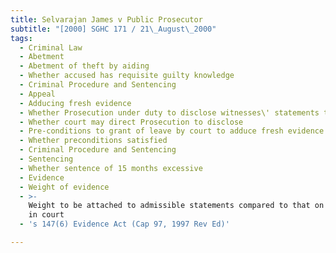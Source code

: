 ```yaml
---
title: Selvarajan James v Public Prosecutor
subtitle: "[2000] SGHC 171 / 21\_August\_2000"
tags:
  - Criminal Law
  - Abetment
  - Abetment of theft by aiding
  - Whether accused has requisite guilty knowledge
  - Criminal Procedure and Sentencing
  - Appeal
  - Adducing fresh evidence
  - Whether Prosecution under duty to disclose witnesses\' statements to Defence
  - Whether court may direct Prosecution to disclose
  - Pre-conditions to grant of leave by court to adduce fresh evidence
  - Whether preconditions satisfied
  - Criminal Procedure and Sentencing
  - Sentencing
  - Whether sentence of 15 months excessive
  - Evidence
  - Weight of evidence
  - >-
    Weight to be attached to admissible statements compared to that on testimony
    in court
  - 's 147(6) Evidence Act (Cap 97, 1997 Rev Ed)'

---
```


